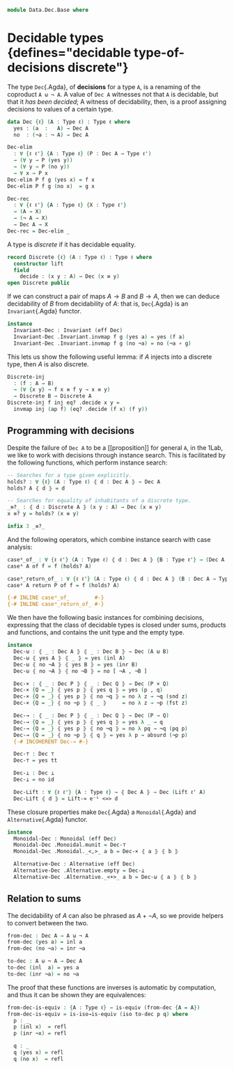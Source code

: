 <!--
```agda
open import 1Lab.Equiv
open import 1Lab.Path
open import 1Lab.Type

open import Data.Sum.Base

open import Meta.Invariant
open import Meta.Idiom
```
-->

```agda
module Data.Dec.Base where
```

# Decidable types {defines="decidable type-of-decisions discrete"}

The type `Dec`{.Agda}, of **decisions** for a type `A`, is a renaming of
the coproduct `A ⊎ ¬ A`. A value of `Dec A` witnesses not that `A`
is decidable, but that it _has been decided_; A witness of decidability,
then, is a proof assigning decisions to values of a certain type.

```agda
data Dec {ℓ} (A : Type ℓ) : Type ℓ where
  yes : (a  :   A) → Dec A
  no  : (¬a : ¬ A) → Dec A

Dec-elim
  : ∀ {ℓ ℓ'} {A : Type ℓ} (P : Dec A → Type ℓ')
  → (∀ y → P (yes y))
  → (∀ y → P (no y))
  → ∀ x → P x
Dec-elim P f g (yes x) = f x
Dec-elim P f g (no x)  = g x

Dec-rec
  : ∀ {ℓ ℓ'} {A : Type ℓ} {X : Type ℓ'}
  → (A → X)
  → (¬ A → X)
  → Dec A → X
Dec-rec = Dec-elim _
```

<!--
```agda
recover : ∀ {ℓ} {A : Type ℓ} ⦃ d : Dec A ⦄ → .A → A
recover ⦃ yes x ⦄ _ = x
recover ⦃ no ¬x ⦄ x = absurd (¬x x)

dec→dne : ∀ {ℓ} {A : Type ℓ} ⦃ d : Dec A ⦄ → ¬ ¬ A → A
dec→dne ⦃ yes x ⦄ _   = x
dec→dne ⦃ no ¬x ⦄ ¬¬x = absurd (¬¬x ¬x)

contrapose : ∀ {ℓ ℓ'} {Q : Type ℓ} {P : Type ℓ'} ⦃ _ : Dec Q ⦄ → (¬ Q → ¬ P) → P → Q
contrapose {P = _} ⦃ yes q ⦄ f p = q
contrapose {P = _} ⦃ no ¬q ⦄ f p = absurd (f ¬q p)
```
-->

A type is _discrete_ if it has decidable equality.

```agda
record Discrete {ℓ} (A : Type ℓ) : Type ℓ where
  constructor lift
  field
    decide : (x y : A) → Dec (x ≡ y)
open Discrete public
```

<!--
```agda
private variable
  ℓ ℓ' : Level
  A B : Type ℓ

instance
  Discrete→Dec : ⦃ _ : Discrete A ⦄ {x y : A} → Dec (x ≡ y)
  Discrete→Dec ⦃ d ⦄ {x} {y} = d .decide x y
```
-->

If we can construct a pair of maps $A \to B$ and $B \to A$,
then we can deduce decidability of $B$ from decidability of $A$:
that is, `Dec`{.Agda} is an `Invariant`{.Agda} functor.

```agda
instance
  Invariant-Dec : Invariant (eff Dec)
  Invariant-Dec .Invariant.invmap f g (yes a) = yes (f a)
  Invariant-Dec .Invariant.invmap f g (no ¬a) = no (¬a ∘ g)
```

This lets us show the following useful lemma: if $A$ injects into a
discrete type, then $A$ is also discrete.

```agda
Discrete-inj
  : (f : A → B)
  → (∀ {x y} → f x ≡ f y → x ≡ y)
  → Discrete B → Discrete A
Discrete-inj f inj eq? .decide x y =
  invmap inj (ap f) (eq? .decide (f x) (f y))
```

## Programming with decisions

Despite the failure of `Dec A` to be a [[proposition]] for general `A`,
in the 1Lab, we like to work with decisions through instance search.
This is facilitated by the following functions, which perform instance
search:

```agda
-- Searches for a type given explicitly.
holds? : ∀ {ℓ} (A : Type ℓ) ⦃ d : Dec A ⦄ → Dec A
holds? A ⦃ d ⦄ = d

-- Searches for equality of inhabitants of a discrete type.
_≡?_ : ⦃ d : Discrete A ⦄ (x y : A) → Dec (x ≡ y)
x ≡? y = holds? (x ≡ y)

infix 3 _≡?_
```

<!--
```agda
{-# DISPLAY decide _ x y = x ≡? y #-}
```
-->

And the following operators, which combine instance search with case
analysis:

```agda
caseᵈ_of_ : ∀ {ℓ ℓ'} (A : Type ℓ) ⦃ d : Dec A ⦄ {B : Type ℓ'} → (Dec A → B) → B
caseᵈ A of f = f (holds? A)

caseᵈ_return_of_ : ∀ {ℓ ℓ'} (A : Type ℓ) ⦃ d : Dec A ⦄ (B : Dec A → Type ℓ') → (∀ x → B x) → B d
caseᵈ A return P of f = f (holds? A)

{-# INLINE caseᵈ_of_        #-}
{-# INLINE caseᵈ_return_of_ #-}
```

<!--
```agda
private variable
  P Q : Type ℓ
```
-->

We then have the following basic instances for combining decisions,
expressing that the class of decidable types is closed under sums, products
and functions, and contains the unit type and the empty type.

```agda
instance
  Dec-⊎ : ⦃ _ : Dec A ⦄ ⦃ _ : Dec B ⦄ → Dec (A ⊎ B)
  Dec-⊎ ⦃ yes A ⦄ ⦃ _ ⦄ = yes (inl A)
  Dec-⊎ ⦃ no ¬A ⦄ ⦃ yes B ⦄ = yes (inr B)
  Dec-⊎ ⦃ no ¬A ⦄ ⦃ no ¬B ⦄ = no [ ¬A , ¬B ]

  Dec-× : ⦃ _ : Dec P ⦄ ⦃ _ : Dec Q ⦄ → Dec (P × Q)
  Dec-× {Q = _} ⦃ yes p ⦄ ⦃ yes q ⦄ = yes (p , q)
  Dec-× {Q = _} ⦃ yes p ⦄ ⦃ no ¬q ⦄ = no λ z → ¬q (snd z)
  Dec-× {Q = _} ⦃ no ¬p ⦄ ⦃ _ ⦄     = no λ z → ¬p (fst z)

  Dec-→ : ⦃ _ : Dec P ⦄ ⦃ _ : Dec Q ⦄ → Dec (P → Q)
  Dec-→ {Q = _} ⦃ yes p ⦄ ⦃ yes q ⦄ = yes λ _ → q
  Dec-→ {Q = _} ⦃ yes p ⦄ ⦃ no ¬q ⦄ = no λ pq → ¬q (pq p)
  Dec-→ {Q = _} ⦃ no ¬p ⦄ ⦃ q ⦄ = yes λ p → absurd (¬p p)
  {-# INCOHERENT Dec-→ #-}

  Dec-⊤ : Dec ⊤
  Dec-⊤ = yes tt

  Dec-⊥ : Dec ⊥
  Dec-⊥ = no id

  Dec-Lift : ∀ {ℓ ℓ'} {A : Type ℓ} → ⦃ Dec A ⦄ → Dec (Lift ℓ' A)
  Dec-Lift ⦃ d ⦄ = Lift-≃ e⁻¹ <≃> d
```

These closure properties make `Dec`{.Agda} a `Monoidal`{.Agda} and
`Alternative`{.Agda} functor.

```agda
instance
  Monoidal-Dec : Monoidal (eff Dec)
  Monoidal-Dec .Monoidal.munit = Dec-⊤
  Monoidal-Dec .Monoidal._<,>_ a b = Dec-× ⦃ a ⦄ ⦃ b ⦄

  Alternative-Dec : Alternative (eff Dec)
  Alternative-Dec .Alternative.empty = Dec-⊥
  Alternative-Dec .Alternative._<+>_ a b = Dec-⊎ ⦃ a ⦄ ⦃ b ⦄
```

<!--
```agda
infix 0 ifᵈ_then_else_

ifᵈ_then_else_ : Dec A → B → B → B
ifᵈ yes a then y else n = y
ifᵈ no ¬a then y else n = n

is-yes : ∀ {ℓ} {A : Type ℓ} → Dec A → Type
is-yes (yes x) = ⊤
is-yes (no _)  = ⊥

decide! : ∀ {ℓ} {A : Type ℓ} ⦃ d : Dec A ⦄ {_ : is-yes d} → A
decide! ⦃ yes x ⦄ = x
```
-->

## Relation to sums

The decidability of $A$ can also be phrased as $A + \neg A$, so we
provide helpers to convert between the two.

```agda
from-dec : Dec A → A ⊎ ¬ A
from-dec (yes a) = inl a
from-dec (no ¬a) = inr ¬a

to-dec : A ⊎ ¬ A → Dec A
to-dec (inl  a) = yes a
to-dec (inr ¬a) = no ¬a
```

The proof that these functions are inverses is automatic by computation,
and thus it can be shown they are equivalences:

```agda
from-dec-is-equiv : {A : Type ℓ} → is-equiv (from-dec {A = A})
from-dec-is-equiv = is-iso→is-equiv (iso to-dec p q) where
  p : _
  p (inl x)  = refl
  p (inr ¬x) = refl

  q : _
  q (yes x) = refl
  q (no x)  = refl
```

<!--
```agda
Dec→Bool : ∀ {A : Type ℓ} → Dec A → Bool
Dec→Bool (yes x) = true
Dec→Bool (no ¬x) = false
```
-->

